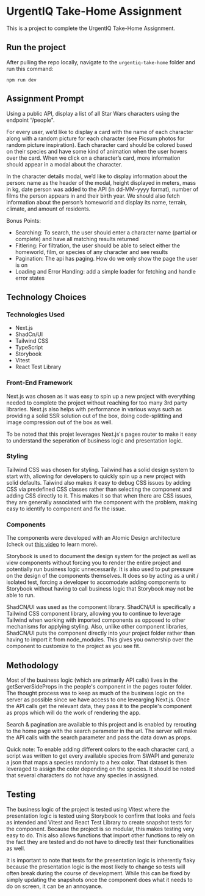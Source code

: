 # UrgentIQ Take-Home Assignment

This is a project to complete the UrgentIQ Take-Home Assignment.

## Run the project

After pulling the repo locally, navigate to the `urgentiq-take-home` folder and run this command:

```shell
npm run dev
```

## Assignment Prompt

Using a public API, display a list of all Star Wars characters using the endpoint “/people".

For every user, we’d like to display a card with the name of each character along with a random picture for each character (see Picsum photos for random picture inspiration). Each character card should be colored based on their species and have some kind of animation when the user hovers over the card. When we click on a character’s card, more information should appear in a modal about the character.

In the character details modal, we’d like to display information about the person: name as the header of the modal, height displayed in meters, mass in kg, date person was added to the API (in dd-MM-yyyy format), number of films the person appears in and their birth year. We should also fetch information about the person’s homeworld and display its name, terrain, climate, and amount of residents.

Bonus Points:

- Searching: To search, the user should enter a character name (partial or complete) and have all matching results returned
- Fitlering: For filtration, the user should be able to select either the homeworld, film, or species of any character and see results
- Pagination: The api has paging. How do we only show the page the user is on
- Loading and Error Handing: add a simple loader for fetching and handle error states

## Technology Choices

### Technologies Used

- Next.js
- ShadCn/UI
- Tailwind CSS
- TypeScript
- Storybook
- Vitest
- React Test Library

### Front-End Framework

Next.js was chosen as it was easy to spin up a new project with everything needed to complete the project without reaching for too many 3rd party libraries. Next.js also helps with performance in various ways such as providing a solid SSR solution out of the box, doing code-splitting and image compression out of the box as well.

To be noted that this projet leverages Next.js's pages router to make it easy to understand the seperation of business logic and presentation logic.

### Styling

Tailwind CSS was chosen for styling. Tailwind has a solid design system to start with, allowing for developers to quickly spin up a new project with solid defaults. Taiwind also makes it easy to debug CSS issues by adding CSS via predefined CSS classes rather than selecting the component and adding CSS directly to it. This makes it so that when there are CSS issues, they are generally associated with the component with the problem, making easy to identify to component and fix the issue.

### Components

The components were developed with an Atomic Design architecture (check out [this video](https://www.youtube.com/watch?v=W-h1FtNYim4) to learn more).

Storybook is used to document the design system for the project as well as view components without forcing you to render the entire project and potentially run business logic unnecessarily. It is also used to put pressure on the design of the components themselves. It does so by acting as a unit / isolated test, forcing a developer to accomodate adding components to Storybook without having to call business logic that Storybook may not be able to run.

ShadCN/UI was used as the component library. ShadCN/UI is specifically a Tailwind CSS component library, allowing you to continue to leverage Tailwind when working with imported components as opposed to other mechanisms for applying styling. Also, unlike other component libraries, ShadCN/UI puts the component directly into your project folder rather than having to import it from node_modules. This gives you ownership over the component to customize to the project as you see fit.

## Methodology

Most of the business logic (which are primarily API calls) lives in the getServerSideProps in the people's component in the pages router folder. The thought process was to keep as much of the business logic on the server as possible since we have access to one levearging Next.js. Once the API calls get the relevant data, they pass it to the people's component as props which will do the work of rendering the app.

Search & pagination are available to this project and is enabled by rerouting to the home page with the search parameter in the url. The server will make the API calls with the search parameter and pass the data down as props.

Quick note: To enable adding different colors to the each character card, a script was written to get every available species from SWAPI and generate a json that maps a species randomly to a hex color. That dataset is then leveraged to assign the color depending on the species. It should be noted that several characters do not have any species in assigned.

## Testing

The business logic of the project is tested using Vitest where the presentation logic is tested using Storybook to confirm that looks and feels as intended and Vitest and React Test Library to create snapshot tests for the component. Because the project is so modular, this makes testing very easy to do. This also allows functions that import other functions to rely on the fact they are tested and do not have to directly test their functionalities as well.

It is important to note that tests for the presentation logic is inherently flaky because the presentation logic is the most likely to change so tests will often break during the course of development. While this can be fixed by simply updating the snapshots once the component does what it needs to do on screen, it can be an annoyance.
